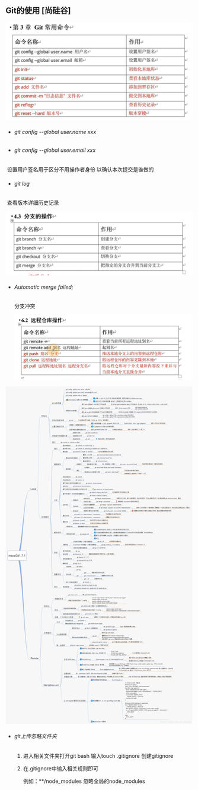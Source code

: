 ## Git的使用 [尚硅谷]

![](https://raw.githubusercontent.com/CatDogDwt/IHS/master/Git/202211061826056.jpg)

- ###### git config --global user.name xxx

- ###### git config --global user.email xxx

​		设置用户签名用于区分不用操作者身份 以确认本次提交是谁做的

- ###### git log

​		查看版本详细历史记录

![](https://raw.githubusercontent.com/CatDogDwt/IHS/master/Git/202211061827174.png)

- ###### Automatic merge failed;

  分支冲突

  ![](https://raw.githubusercontent.com/CatDogDwt/IHS/master/Git/202211061827926.png)

![](https://raw.githubusercontent.com/CatDogDwt/IHS/master/Git/202211061827927.png)

- ###### git上传忽略文件夹

  1. 进入相关文件夹打开git bash 输入touch .gitignore 创建gitignore

  2. 在.gitignore中输入相关规则即可

     例如：**/node_modules 忽略全局的node_modules